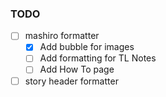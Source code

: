 ### TODO

- [ ] mashiro formatter
  - [x] Add bubble for images
  - [ ] Add formatting for TL Notes
  - [ ] Add How To page
- [ ] story header formatter
